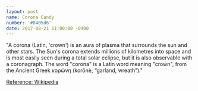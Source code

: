 ```yaml
---
layout: post
name: Corona Candy
number: '#8405d6'
date: 2017-08-21 11:00:00 -0400
---
```


"A corona (Latin, 'crown') is an aura of plasma that surrounds the sun and other stars. The Sun's corona extends millions of kilometres into space and is most easily seen during a total solar eclipse, but it is also observable with a coronagraph. The word "corona" is a Latin word meaning "crown", from the Ancient Greek κορώνη (korōnè, “garland, wreath”)." 

<!--[Reference: Wikipedia](https://en.wikipedia.org/wiki/Corona)-->
<a href="https://en.wikipedia.org/wiki/Corona" target="_blank">Reference: Wikipedia</a>